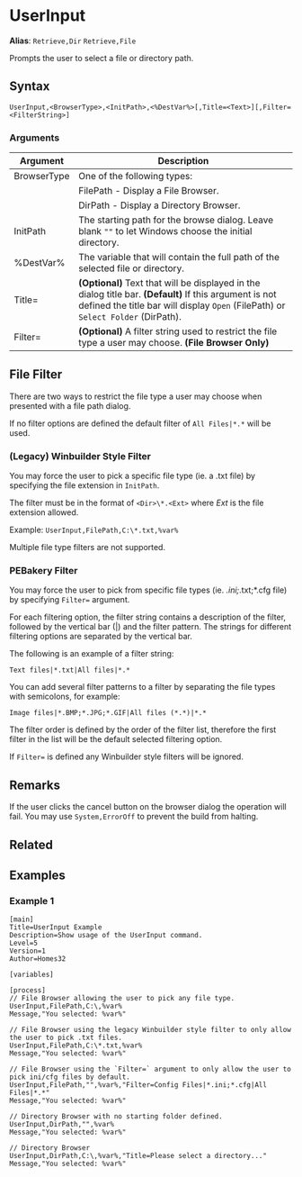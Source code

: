 # UserInput

**Alias**: `Retrieve,Dir` `Retrieve,File`

Prompts the user to select a file or directory path.

## Syntax

```pebakery
UserInput,<BrowserType>,<InitPath>,<%DestVar%>[,Title=<Text>][,Filter=<FilterString>]
```

### Arguments

| Argument | Description |
| --- | --- |
| BrowserType | One of the following types: |
|| FilePath - Display a File Browser. |
|| DirPath - Display a Directory Browser. |
| InitPath | The starting path for the browse dialog. Leave blank `""` to let Windows choose the initial directory. |
| %DestVar% | The variable that will contain the full path of the selected file or directory. |
| Title= | **(Optional)** Text that will be displayed in the dialog title bar. **(Default)** If this argument is not defined the title bar will display `Open` (FilePath) or `Select Folder` (DirPath). |
| Filter= | **(Optional)** A filter string used to restrict the file type a user may choose. **(File Browser Only)** |

## File Filter

There are two ways to restrict the file type a user may choose when presented with a file path dialog.

If no filter options are defined the default filter of `All Files|*.*` will be used.

### (Legacy) Winbuilder Style Filter

You may force the user to pick a specific file type (ie. a .txt file) by specifying the file extension in `InitPath`.

The filter must be in the format of `<Dir>\*.<Ext>` where *Ext* is the file extension allowed.

Example: `UserInput,FilePath,C:\*.txt,%var%`

Multiple file type filters are not supported.

### PEBakery Filter

You may force the user to pick from specific file types (ie. *.ini;*.txt;*.cfg file) by specifying `Filter=` argument.

For each filtering option, the filter string contains a description of the filter, followed by the vertical bar (|) and the filter pattern. The strings for different filtering options are separated by the vertical bar.

The following is an example of a filter string:

`Text files|*.txt|All files|*.*`

You can add several filter patterns to a filter by separating the file types with semicolons, for example:

`Image files|*.BMP;*.JPG;*.GIF|All files (*.*)|*.*`

The filter order is defined by the order of the filter list, therefore the first filter in the list will be the default selected filtering option.

If `Filter=` is defined any Winbuilder style filters will be ignored.

## Remarks

If the user clicks the cancel button on the browser dialog the operation will fail. You may use `System,ErrorOff` to prevent the build from halting.

## Related

## Examples

### Example 1

```pebakery
[main]
Title=UserInput Example
Description=Show usage of the UserInput command.
Level=5
Version=1
Author=Homes32

[variables]

[process]
// File Browser allowing the user to pick any file type.
UserInput,FilePath,C:\,%var%
Message,"You selected: %var%"

// File Browser using the legacy Winbuilder style filter to only allow the user to pick .txt files.
UserInput,FilePath,C:\*.txt,%var%
Message,"You selected: %var%"

// File Browser using the `Filter=` argument to only allow the user to pick ini/cfg files by default.
UserInput,FilePath,"",%var%,"Filter=Config Files|*.ini;*.cfg|All Files|*.*"
Message,"You selected: %var%"

// Directory Browser with no starting folder defined.
UserInput,DirPath,"",%var%
Message,"You selected: %var%"

// Directory Browser
UserInput,DirPath,C:\,%var%,"Title=Please select a directory..."
Message,"You selected: %var%"
```